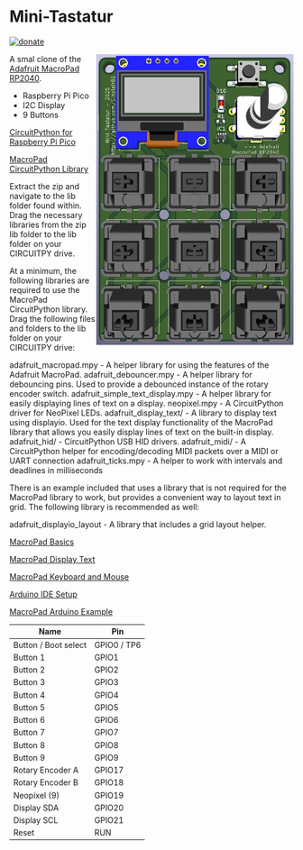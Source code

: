 # Mini-Tastatur

[![donate](https://img.shields.io/badge/donate-PayPal-blue.svg)](https://www.paypal.me/Sinclair81)

<!-- markdownlint-disable MD033 -->
<img src="https://github.com/Sinclair81/Mini-Tastatur/blob/main/3D_Front.jpg" align="right" alt="3D_Front" height="516" width="350">
<!-- markdownlint-enable MD033 -->

A smal clone of the [Adafruit MacroPad RP2040](https://learn.adafruit.com/adafruit-macropad-rp2040).  

- Raspberry Pi Pico
- I2C Display
- 9 Buttons

[CircuitPython for Raspberry Pi Pico](https://circuitpython.org/board/raspberry_pi_pico)

[MacroPad CircuitPython Library](https://learn.adafruit.com/adafruit-macropad-rp2040/macropad-circuitpython-library)

Extract the zip and navigate to the lib folder found within. Drag the necessary libraries from the zip lib folder to the lib folder on your CIRCUITPY drive.

At a minimum, the following libraries are required to use the MacroPad CircuitPython library. Drag the following files and folders to the lib folder on your CIRCUITPY drive:

adafruit_macropad.mpy - A helper library for using the features of the Adafruit MacroPad.
adafruit_debouncer.mpy - A helper library for debouncing pins. Used to provide a debounced instance of the rotary encoder switch.
adafruit_simple_text_display.mpy - A helper library for easily displaying lines of text on a display.
neopixel.mpy - A CircuitPython driver for NeoPixel LEDs.
adafruit_display_text/ - A library to display text using displayio. Used for the text display functionality of the MacroPad library that allows you easily display lines of text on the built-in display.
adafruit_hid/ - CircuitPython USB HID drivers.
adafruit_midi/ - A CircuitPython helper for encoding/decoding MIDI packets over a MIDI or UART connection
adafruit_ticks.mpy - A helper to work with intervals and deadlines in milliseconds

There is an example included that uses a library that is not required for the MacroPad library to work, but provides a convenient way to layout text in grid. The following library is recommended as well:

adafruit_displayio_layout - A library that includes a grid layout helper.

[MacroPad Basics](https://learn.adafruit.com/adafruit-macropad-rp2040/macropad-basics)  

[MacroPad Display Text](https://learn.adafruit.com/adafruit-macropad-rp2040/macropad-display-text)  

[MacroPad Keyboard and Mouse](https://learn.adafruit.com/adafruit-macropad-rp2040/macropad-keyboard-and-mouse)  

[Arduino IDE Setup](https://learn.adafruit.com/adafruit-macropad-rp2040/arduino-ide-setup)  

[MacroPad Arduino Example](https://learn.adafruit.com/adafruit-macropad-rp2040/arduino)  

Name                  | Pin
--------------------- | ---------------------
Button / Boot select  | GPIO0 / TP6  
Button 1              | GPIO1  
Button 2              | GPIO2  
Button 3              | GPIO3  
Button 4              | GPIO4  
Button 5              | GPIO5  
Button 6              | GPIO6  
Button 7              | GPIO7  
Button 8              | GPIO8  
Button 9              | GPIO9  
Rotary Encoder A      | GPIO17  
Rotary Encoder B      | GPIO18  
Neopixel (9)          | GPIO19  
Display SDA           | GPIO20  
Display SCL           | GPIO21  
Reset                 | RUN  
